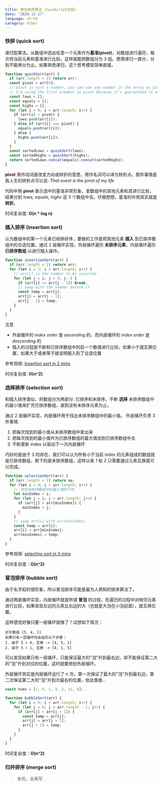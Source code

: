```yaml
---
title: 常见排序算法（JavaScript实现）
date: "2020-12-17"
language: zh-CN
category: other
---
```


### 快排 (quick sort)

递归型算法。从数组中选出任意一个元素作为**基准(pivot)**，对数组进行遍历，每次将当前元素和基准进行比较，这样就能把数组分为 3 组。使用递归一直分，分到不能再分为止。如果熟悉递归，这个思考模型简单直接。

```javascript
function quickSort(arr) {
  if (arr.length < 2) return arr;
  const pivot = arr[0];
  // pivot is just a number, you can use any number in the array as pivot
  // I'm using the first element as pivot because it's guaranteed to exist
  const lows = [];
  const equals = [];
  const highs = [];
  for (let i = 0; i < arr.length; i++) {
    if (arr[i] < pivot) {
      lows.push(arr[i]);
    } else if (arr[i] === pivot) {
      equals.push(arr[i]);
    } else {
      highs.push(arr[i]);
    }
  }
  const sortedLows = quickSort(lows);
  const sortedHighs = quickSort(highs);
  return sortedLows.concat(equals).concat(sortedHighs);
}
```

**pivot** 用作动词是改变方向或转折的意思，用作名词可以译为转折点。那件事情是我人生的转折点可以说: *That event is the pivot of my life*

代码中用 **pivot** 表示选中的基准非常形象，拿数组中的其他元素和其进行比较，结果分到 *lows, equals, highs* 这 3 个数组中去。仔细想想，基准的作用其实就是**转折**。

时间复杂度: **O(n \* log n)**

### 插入排序 (insertion sort)

认为数组中的第一个元素已经排好序，要做的工作是把其他元素 **插入** 到已排序数组中的合适位置。通过 2 层循环实现，外层循环遍历 **未排序元素**，内层循环遍历 **已排序数组** 以进行插入操作。

```javascript
function insertionSort(arr) {
  if (arr.length < 2) return arr;
  for (let i = 1; i < arr.length; i++) {
    // arr[i] is the number to be inserted
    for (let j = i; j > 0; j--) {
      if (arr[j] >= arr[j - 1]) break;
      // swap with the number before it
      const temp = arr[j];
      arr[j] = arr[j - 1];
      arr[j - 1] = temp;
    }
  }
}
```

注意

* 外层循环的 *index order* 是 *ascending* 的，而内层循环的 *index order* 是 *descending* 的
* 插入的过程是不断和已排序数组中的前一个数值进行比较，如果小于就互换位置，如果大于或者等于就说明插入到了合适位置

参考视频: [Insertion sort in 2 mins](https://www.youtube.com/watch?v=JU767SDMDvA)

时间复杂度: **O(n^2)**

### 选择排序 (selection sort)

和插入排序类似，将数组分为两部分: 已排序和未排序。不断 **选择** 未排序数组中的最小值来扩充已排序数组，直到没有未排序元素为止。

通过 2 层循环实现，内层循环用于找出未排序数组中的最小值。 外层循环负责 3 件事情:

1. 把每次找到的最小值从未排序数组中拿出来
2. 把每次找到的最小值作为已排序数组的最大值加到已排序数组中去
3. 不断更新 index 以驱动下一次内层循环

巧妙的是由于 3 的存在，我们可以认为所有小于当前 index 的元素组成的数组就是已排序数组，剩下的是未排序数组，这样以来 *1* 和 *2* 只需要通过元素互换就可以完成。

```javascript
function selectionSort(arr) {
  if (arr.length < 2) return aa;
  for (let i = 0; i < arr.length; i++) {
    // 寻找未排序数组中的最小值的下标
    let minIndex = i;
    for (let j = i; j < arr.length; j++) {
      if (arr[j] < arr[minIndex]) {
        minIndex = j;
      }
    }
    // swap arr[i] with arr[minIndex]
    const temp = arr[i];
    arr[i] = arr[minIndex];
    arr[minIndex] = temp;
  }
}
```

参考视频: [selectino sort in 3 mins](https://www.youtube.com/watch?v=g-PGLbMth_g)

时间复杂度：**O(n^2)**

### 冒泡排序 (bubble sort)

由于名字起的很形象，所以冒泡排序可能是最为人熟知的排序算法了。

通过两层循环实现，内层循环就是所谓 **冒泡** 的过程，在遍历的过程中对相邻元素进行比较，如果发现左边的元素比右边的大（也就是大泡在小泡前面），就互换位置。

这样感觉好像只要一层循环就够了？试想如下情况：

```
对于数组 [5, 4, 1]
如果只有一层循环将会经历以下步骤：
1. 由于 5 > 4, 互换 -> [4, 5, 1]
2. 由于 5 > 1, 互换 -> [4, 1, 5] 
```

可以发现如果只有一层循环，只能保证最大的"泡"升到最右边，却不能保证第二大的"泡"升到对应的位置，这时就要用到外层循环。

外层循环其实是内层循环运行了 n 次，第一次保证了最大的"泡"升到最右边，第二次保证第二大的"泡"升到次最右的位置，依此类推...

```javascript
const nums = [3, 5, 1, 9, 2, 11, 6];

function bubbleSort(arr) {
  for (let i = 0; i < arr.length; i++) {
    for (let j = 0; j < arr.length - 1; j++) {
      if (arr[j] > arr[j + 1]) {
        const temp = arr[j];
        arr[j] = arr[j + 1];
        arr[j + 1] = temp;
      }
    }
  }
}
```

时间复杂度：**O(n^2)**

### 归并排序 (merge sort)

> 未完，会再写
